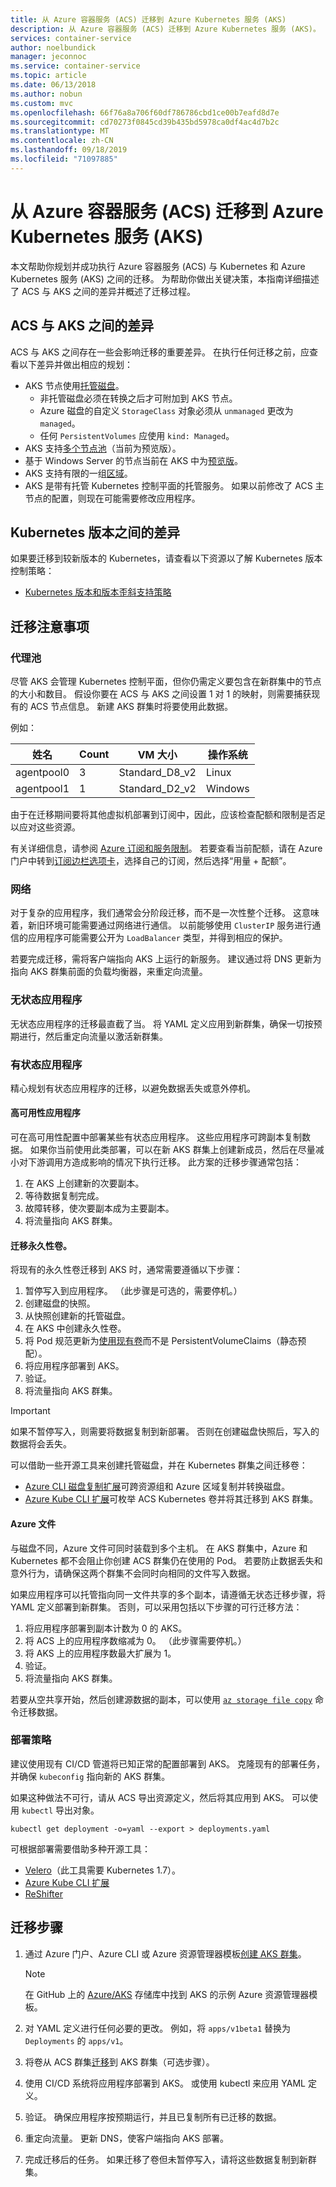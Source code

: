 ```yaml
---
title: 从 Azure 容器服务 (ACS) 迁移到 Azure Kubernetes 服务 (AKS)
description: 从 Azure 容器服务 (ACS) 迁移到 Azure Kubernetes 服务 (AKS)。
services: container-service
author: noelbundick
manager: jeconnoc
ms.service: container-service
ms.topic: article
ms.date: 06/13/2018
ms.author: nobun
ms.custom: mvc
ms.openlocfilehash: 66f76a8a706f60df786786cbd1ce00b7eafd8d7e
ms.sourcegitcommit: cd70273f0845cd39b435bd5978ca0df4ac4d7b2c
ms.translationtype: MT
ms.contentlocale: zh-CN
ms.lasthandoff: 09/18/2019
ms.locfileid: "71097885"
---
```

# <a name="migrate-from-azure-container-service-acs-to-azure-kubernetes-service-aks"></a>从 Azure 容器服务 (ACS) 迁移到 Azure Kubernetes 服务 (AKS)

本文帮助你规划并成功执行 Azure 容器服务 (ACS) 与 Kubernetes 和 Azure Kubernetes 服务 (AKS) 之间的迁移。 为帮助你做出关键决策，本指南详细描述了 ACS 与 AKS 之间的差异并概述了迁移过程。

## <a name="differences-between-acs-and-aks"></a>ACS 与 AKS 之间的差异

ACS 与 AKS 之间存在一些会影响迁移的重要差异。 在执行任何迁移之前，应查看以下差异并做出相应的规划：

* AKS 节点使用[托管磁盘](../virtual-machines/windows/managed-disks-overview.md)。
    * 非托管磁盘必须在转换之后才可附加到 AKS 节点。
    * Azure 磁盘的自定义 `StorageClass` 对象必须从 `unmanaged` 更改为 `managed`。
    * 任何 `PersistentVolumes` 应使用 `kind: Managed`。
* AKS 支持[多个节点池](https://docs.microsoft.com/azure/aks/use-multiple-node-pools)（当前为预览版）。
* 基于 Windows Server 的节点当前在 AKS 中为[预览版](https://azure.microsoft.com/blog/kubernetes-on-azure/)。
* AKS 支持有限的一组[区域](https://docs.microsoft.com/azure/aks/quotas-skus-regions)。
* AKS 是带有托管 Kubernetes 控制平面的托管服务。 如果以前修改了 ACS 主节点的配置，则现在可能需要修改应用程序。

## <a name="differences-between-kubernetes-versions"></a>Kubernetes 版本之间的差异

如果要迁移到较新版本的 Kubernetes，请查看以下资源以了解 Kubernetes 版本控制策略：

* [Kubernetes 版本和版本歪斜支持策略](https://kubernetes.io/docs/setup/release/version-skew-policy/#supported-versions)

## <a name="migration-considerations"></a>迁移注意事项

### <a name="agent-pools"></a>代理池

尽管 AKS 会管理 Kubernetes 控制平面，但你仍需定义要包含在新群集中的节点的大小和数目。 假设你要在 ACS 与 AKS 之间设置 1 对 1 的映射，则需要捕获现有的 ACS 节点信息。 新建 AKS 群集时将要使用此数据。

例如：

| 姓名 | Count | VM 大小 | 操作系统 |
| --- | --- | --- | --- |
| agentpool0 | 3 | Standard_D8_v2 | Linux |
| agentpool1 | 1 | Standard_D2_v2 | Windows |

由于在迁移期间要将其他虚拟机部署到订阅中，因此，应该检查配额和限制是否足以应对这些资源。 

有关详细信息，请参阅 [Azure 订阅和服务限制](https://docs.microsoft.com/azure/azure-subscription-service-limits)。 若要查看当前配额，请在 Azure 门户中转到[订阅边栏选项卡](https://portal.azure.com/#blade/Microsoft_Azure_Billing/SubscriptionsBlade)，选择自己的订阅，然后选择“用量 + 配额”。

### <a name="networking"></a>网络

对于复杂的应用程序，我们通常会分阶段迁移，而不是一次性整个迁移。 这意味着，新旧环境可能需要通过网络进行通信。 以前能够使用 `ClusterIP` 服务进行通信的应用程序可能需要公开为 `LoadBalancer` 类型，并得到相应的保护。

若要完成迁移，需将客户端指向 AKS 上运行的新服务。 建议通过将 DNS 更新为指向 AKS 群集前面的负载均衡器，来重定向流量。

### <a name="stateless-applications"></a>无状态应用程序

无状态应用程序的迁移最直截了当。 将 YAML 定义应用到新群集，确保一切按预期进行，然后重定向流量以激活新群集。

### <a name="stateful-applications"></a>有状态应用程序

精心规划有状态应用程序的迁移，以避免数据丢失或意外停机。

#### <a name="highly-available-applications"></a>高可用性应用程序

可在高可用性配置中部署某些有状态应用程序。 这些应用程序可跨副本复制数据。 如果你当前使用此类部署，可以在新 AKS 群集上创建新成员，然后在尽量减小对下游调用方造成影响的情况下执行迁移。 此方案的迁移步骤通常包括：

1. 在 AKS 上创建新的次要副本。
2. 等待数据复制完成。
3. 故障转移，使次要副本成为主要副本。
4. 将流量指向 AKS 群集。

#### <a name="migrating-persistent-volumes"></a>迁移永久性卷。

将现有的永久性卷迁移到 AKS 时，通常需要遵循以下步骤：

1. 暂停写入到应用程序。 （此步骤是可选的，需要停机。）
2. 创建磁盘的快照。
3. 从快照创建新的托管磁盘。
4. 在 AKS 中创建永久性卷。
5. 将 Pod 规范更新为[使用现有卷](https://docs.microsoft.com/azure/aks/azure-disk-volume)而不是 PersistentVolumeClaims（静态预配）。
6. 将应用程序部署到 AKS。
7. 验证。
8. 将流量指向 AKS 群集。

> [!IMPORTANT]
> 如果不暂停写入，则需要将数据复制到新部署。 否则在创建磁盘快照后，写入的数据将会丢失。

可以借助一些开源工具来创建托管磁盘，并在 Kubernetes 群集之间迁移卷：

* [Azure CLI 磁盘复制扩展](https://github.com/noelbundick/azure-cli-disk-copy-extension)可跨资源组和 Azure 区域复制并转换磁盘。
* [Azure Kube CLI 扩展](https://github.com/yaron2/azure-kube-cli)可枚举 ACS Kubernetes 卷并将其迁移到 AKS 群集。

#### <a name="azure-files"></a>Azure 文件

与磁盘不同，Azure 文件可同时装载到多个主机。 在 AKS 群集中，Azure 和 Kubernetes 都不会阻止你创建 ACS 群集仍在使用的 Pod。 若要防止数据丢失和意外行为，请确保这两个群集不会同时向相同的文件写入数据。

如果应用程序可以托管指向同一文件共享的多个副本，请遵循无状态迁移步骤，将 YAML 定义部署到新群集。 否则，可以采用包括以下步骤的可行迁移方法：

1. 将应用程序部署到副本计数为 0 的 AKS。
2. 将 ACS 上的应用程序数缩减为 0。 （此步骤需要停机。）
3. 将 AKS 上的应用程序数最大扩展为 1。
4. 验证。
5. 将流量指向 AKS 群集。

若要从空共享开始，然后创建源数据的副本，可以使用 [`az storage file copy`](https://docs.microsoft.com/cli/azure/storage/file/copy?view=azure-cli-latest) 命令迁移数据。

### <a name="deployment-strategy"></a>部署策略

建议使用现有 CI/CD 管道将已知正常的配置部署到 AKS。 克隆现有的部署任务，并确保 `kubeconfig` 指向新的 AKS 群集。

如果这种做法不可行，请从 ACS 导出资源定义，然后将其应用到 AKS。 可以使用 `kubectl` 导出对象。

```console
kubectl get deployment -o=yaml --export > deployments.yaml
```

可根据部署需要借助多种开源工具：

* [Velero](https://github.com/heptio/ark)（此工具需要 Kubernetes 1.7）。
* [Azure Kube CLI 扩展](https://github.com/yaron2/azure-kube-cli)
* [ReShifter](https://github.com/mhausenblas/reshifter)

## <a name="migration-steps"></a>迁移步骤

1. 通过 Azure 门户、Azure CLI 或 Azure 资源管理器模板[创建 AKS 群集](https://docs.microsoft.com/azure/aks/create-cluster)。

   > [!NOTE]
   > 在 GitHub 上的 [Azure/AKS](https://github.com/Azure/AKS/tree/master/examples/vnet) 存储库中找到 AKS 的示例 Azure 资源管理器模板。

2. 对 YAML 定义进行任何必要的更改。 例如，将 `apps/v1beta1` 替换为 `Deployments` 的 `apps/v1`。

3. 将卷从 ACS 群集[迁移](#migrating-persistent-volumes)到 AKS 群集（可选步骤）。

4. 使用 CI/CD 系统将应用程序部署到 AKS。 或使用 kubectl 来应用 YAML 定义。

5. 验证。 确保应用程序按预期运行，并且已复制所有已迁移的数据。

6. 重定向流量。 更新 DNS，使客户端指向 AKS 部署。

7. 完成迁移后的任务。 如果迁移了卷但未暂停写入，请将这些数据复制到新群集。
